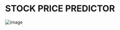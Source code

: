 # STOCK PRICE PREDICTOR

![image](https://user-images.githubusercontent.com/37563886/70072264-a4eb4980-161c-11ea-9749-aa5191a1fcf9.png)
